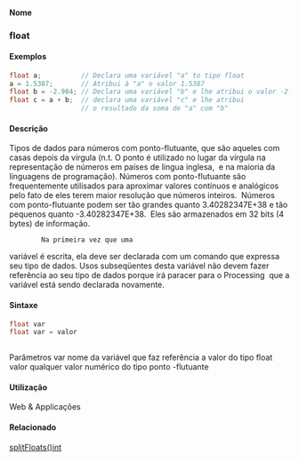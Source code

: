 
#### Nome
### float

#### Exemplos

```pde
float a;          // Declara uma variável "a" to tipo float 
a = 1.5387;       // Atribui à "a" o valor 1.5387 
float b = -2.984; // Declara uma variável "b" e lhe atribui o valor -2.984 
float c = a + b;  // declara uma variável "c" e lhe atribui 
                  // o resultado da soma de "a" com "b"

```

#### Descrição
Tipos de dados para números com
ponto-flutuante, que são aqueles com casas depois da
vírgula (n.t. O ponto é utilizado no lugar da
vírgula na representação de números em
países de lingua inglesa,  e na maioria da linguagens de
programação). Números com ponto-flutuante
são frequentemente utilisados para aproximar valores
contínuos e analógicos pelo fato de eles terem maior
resolução que números inteiros.
 Números com ponto-flutuante podem ser tão grandes
quanto 3.40282347E+38 e tão pequenos quanto -3.40282347E+38.
 Eles são armazenados em 32 bits (4 bytes) de
informação.

            Na primeira vez que uma
variável é escrita, ela deve ser declarada com um comando
que expressa seu tipo de dados. Usos subseqüentes desta variável não
devem fazer referência ao seu tipo de dados porque irá paracer para o
Processing  que a variável está sendo declarada novamente.

#### Sintaxe
```pde
float var
float var = valor
            
```
Parâmetros
var
nome da variável que faz referência a valor do tipo float
valor
qualquer valor numérico do tipo ponto -flutuante

#### Utilização

	
Web & Applicações

#### Relacionado
[splitFloats()](splitFloats_)[int](int)
